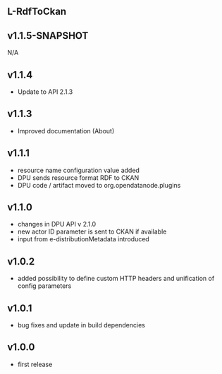 L-RdfToCkan
----------

v1.1.5-SNAPSHOT
---
N/A

v1.1.4
---
* Update to API 2.1.3

v1.1.3
---
* Improved documentation (About)

v1.1.1
---
* resource name configuration value added
* DPU sends resource format RDF to CKAN
* DPU code / artifact moved to org.opendatanode.plugins

v1.1.0
---
* changes in DPU API v 2.1.0
* new actor ID parameter is sent to CKAN if available
* input from e-distributionMetadata introduced

v1.0.2
---
* added possibility to define custom HTTP headers and unification of config parameters

v1.0.1
---
* bug fixes and update in build dependencies

v1.0.0
---
* first release
